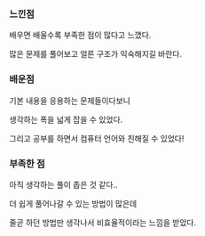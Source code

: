 ### 느낀점

배우면 배울수록 부족한 점이 많다고 느꼈다.

많은 문제를 풀어보고 얼른 구조가 익숙해지길 바란다.

### 배운점

기본 내용을 응용하는 문제들이다보니

생각하는 폭을 넓게 잡을 수 있었다.

그리고 공부를 하면서 컴퓨터 언어와 친해질 수 있었다!

### 부족한 점

아직 생각하는 풀이 좁은 것 같다..

더 쉽게 풀어나갈 수 있는 방법이 많은데

줄곧 하던 방법만 생각나서 비효율적이라는 느낌을 받았다.



